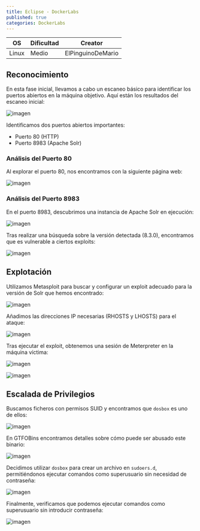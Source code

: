 ```yaml
---
title: Eclipse - DockerLabs
published: true
categories: DockerLabs
---
```



| OS     | Dificultad  | Creator           |
| ------ | ----------- | -------------     | 
| Linux  |  Medio      | ElPinguinoDeMario | 

## Reconocimiento

En esta fase inicial, llevamos a cabo un escaneo básico para identificar los puertos abiertos en la máquina objetivo. Aquí están los resultados del escaneo inicial:

![imagen](https://github.com/romabri/romabri.github.io/assets/51706860/07997cf0-e210-4c4a-a1d5-66dbc5de84cc)


Identificamos dos puertos abiertos importantes:
- Puerto 80 (HTTP)
- Puerto 8983 (Apache Solr)

  
### Análisis del Puerto 80

Al explorar el puerto 80, nos encontramos con la siguiente página web:

![imagen](https://github.com/romabri/romabri.github.io/assets/51706860/0b2129bf-0b41-438b-bdae-f3ec033cbf75)


### Análisis del Puerto 8983

En el puerto 8983, descubrimos una instancia de Apache Solr en ejecución:

![imagen](https://github.com/romabri/romabri.github.io/assets/51706860/dc1c71a7-c169-4aa0-ab77-870793587ffd)


Tras realizar una búsqueda sobre la versión detectada (8.3.0), encontramos que es vulnerable a ciertos exploits:

![imagen](https://github.com/romabri/romabri.github.io/assets/51706860/a508bd5d-3441-4d1b-bb1d-0a936f945e78)

## Explotación

Utilizamos Metasploit para buscar y configurar un exploit adecuado para la versión de Solr que hemos encontrado:

![imagen](https://github.com/romabri/romabri.github.io/assets/51706860/5f69be02-b530-4b26-bd10-42185e1bb268)


Añadimos las direcciones IP necesarias (RHOSTS y LHOSTS) para el ataque:

![imagen](https://github.com/romabri/romabri.github.io/assets/51706860/2c6c1cad-f076-4d5c-a497-eac942f2f32a)

Tras ejecutar el exploit, obtenemos una sesión de Meterpreter en la máquina víctima:

![imagen](https://github.com/romabri/romabri.github.io/assets/51706860/b8181c94-1ee5-493c-95ff-31fb0f812990)

![imagen](https://github.com/romabri/romabri.github.io/assets/51706860/6a2fea70-576d-41e9-b582-c3aa00785ca6)


## Escalada de Privilegios

Buscamos ficheros con permisos SUID y encontramos que `dosbox` es uno de ellos:

![imagen](https://github.com/romabri/romabri.github.io/assets/51706860/687b5ee1-6199-4971-944d-bc372ef00c7f)


En GTFOBins encontramos detalles sobre cómo puede ser abusado este binario:

![imagen](https://github.com/romabri/romabri.github.io/assets/51706860/75eb18f1-346f-492c-9e96-25a4c799b02c)


Decidimos utilizar `dosbox` para crear un archivo en `sudoers.d`, permitiéndonos ejecutar comandos como superusuario sin necesidad de contraseña:

![imagen](https://github.com/romabri/romabri.github.io/assets/51706860/cb6d0cdd-2357-4e40-834c-0dee4ef75f41)


Finalmente, verificamos que podemos ejecutar comandos como superusuario sin introducir contraseña:

![imagen](https://github.com/romabri/romabri.github.io/assets/51706860/480d6db5-4f57-4ec1-91c2-5fb31e772ea3)

